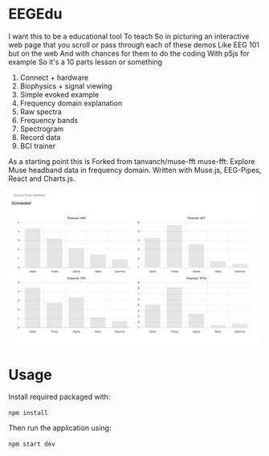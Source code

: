 # EEGEdu

I want this to be a educational tool
To teach
So in picturing an interactive web page that you scroll or pass through each of these demos
Like EEG 101 but on the web
And with chances for them to do the coding
With p5js for example
So it's a 10 parts lesson or something
1. Connect + hardware
2. Biophysics + signal viewing
3. Simple evoked example
4. Frequency domain explanation
5. Raw spectra
6. Frequency bands
7. Spectrogram
8. Record data
9. BCI trainer




As a starting point this is Forked from tanvanch/muse-fft
muse-fft: Explore Muse headband data in frequency domain. Written with Muse.js, EEG-Pipes, React and Charts.js.

![Screen Shot](screen.png)

# Usage

Install required packaged with:

```npm install```

Then run the application using:

```npm start dev```
